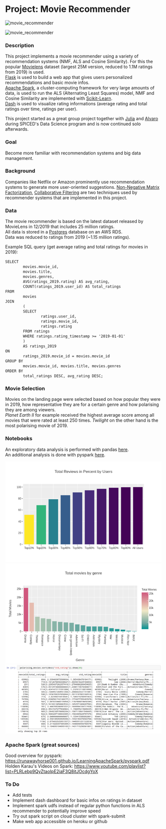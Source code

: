# Project: Movie Recommender

![movie_recommender](data/movie_recommender.gif)

![movie_recommender](data/images/movie_recommender_2019.gif)

### Description

This project implements a movie recommender using a variety of recommendation systems (NMF, ALS and Cosine Similarity). 
For this the popular [Movielens](https://grouplens.org/datasets/movielens/) dataset (largest 25M version, reduced to 1.1M ratings from 2019) is used.  
[Flask](https://flask.palletsprojects.com/en/1.1.x/) is used to build a web app that gives users personalized recommendations and basic movie infos.  
[Apache Spark](https://spark.apache.org/), a cluster-computing framework for very large amounts of data, is used to run the ALS (Alternating Least Squares) model, NMF and Cosine Similarity are implemented with [Scikit-Learn](https://scikit-learn.org/stable/).  
[Dash](https://dash.plotly.com/) is used to visualize rating informations (average rating and total ratings over time, ratings per user).  

This project started as a great group project together with [Julia](https://github.com/julisep) and [Alvaro](https://github.com/alperdomo) during SPICED's Data Science program and is now continued solo afterwards.

### Goal

Become more familiar with recommendation systems and big data management.

### Background

Companies like Netflix or Amazon prominently use recommendation systems to generate more user-oriented suggestions. 
[Non-Negative Matrix Factorization](https://en.wikipedia.org/wiki/Non-negative_matrix_factorization), [Collaborative Filtering](https://en.wikipedia.org/wiki/Collaborative_filtering) are two techniques used by recommender systems that are implemented in this project.

### Data

The movie recommender is based on the latest dataset released by MovieLens in 12/2019 that includes 25 million ratings.  
All data is stored in a [Postgres](https://www.postgresql.org/) database on an AWS RDS.  
Data was reduced to ratings from 2019 (~1.15 million ratings).

Example SQL query (get average rating and total ratings for movies in 2019):

```
SELECT 
		movies.movie_id,
    	movies.title,
    	movies.genres,
    	AVG(ratings_2019.rating) AS avg_rating,
    	COUNT(ratings_2019.user_id) AS total_ratings
FROM
		movies
JOIN 
		(
		SELECT 
		 		ratings.user_id,
    			ratings.movie_id,
    			ratings.rating
   		FROM ratings
  		WHERE ratings.rating_timestamp >= '2019-01-01'
		)
		AS ratings_2019 
ON 
		ratings_2019.movie_id = movies.movie_id
GROUP BY 
		movies.movie_id, movies.title, movies.genres
ORDER BY 
		total_ratings DESC, avg_rating DESC;
```

### Movie Selection

Movies on the landing page were selected based on how popular they were in 2019, how representative they are for a certain genre and how polarising they are among viewers.  
_Planet Earth II_ for example received the highest average score among all movies that were rated at least 250 times. _Twilight_ on the other hand is the most polarising movie of 2019.

### Notebooks

An exploratory data analysis is performed with pandas [here](https://github.com/senzelden/recommender/blob/dennis/scripts/movielens_eda_dennis.ipynb).  
An additional analysis is done with pyspark [here](https://github.com/senzelden/recommender/blob/dennis/scripts/movielens_pyspark.ipynb).

![reviews_by_users](data/images/reviews_by_users.png)
![movies_by_genre](data/images/movies_by_genre.png)
![polarising_movies](data/images/polarising_movies.png)

### Apache Spark (great sources)

Good overview for pyspark: https://runawayhorse001.github.io/LearningApacheSpark/pyspark.pdf  
Holden Karau's Videos on Spark: https://www.youtube.com/playlist?list=PLRLebp9QyZtaoIpE2iaF3Q8itJOcdgYoX  

### To Do
* Add tests
* Implement dash dashboard for basic infos on ratings in dataset
* Implement spark udfs instead of regular python functions in ALS recommender to potentially improve speed
* Try out spark script on cloud cluster with spark-submit
* Make web app accessible on heroku or github
